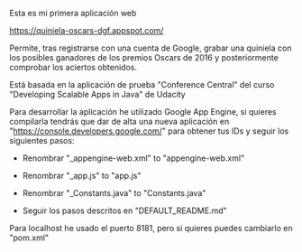 Esta es mi primera aplicación web

https://quiniela-oscars-dgf.appspot.com/

Permite, tras registrarse con una cuenta de Google, grabar una quiniela con los posibles ganadores de los 
premios Oscars de 2016 y posteriormente comprobar los aciertos obtenidos.

Está basada en la aplicación de prueba "Conference Central" del curso "Developing Scalable Apps in Java" de Udacity

Para desarrollar la aplicación he utilizado Google App Engine, si quieres compilarla tendrás que dar de alta 
una nueva aplicación en "https://console.developers.google.com/" para obtener tus IDs 
y seguir los siguientes pasos:

- Renombrar "_appengine-web.xml" to "appengine-web.xml"

- Renombrar "_app.js" to "app.js"

- Renombrar "_Constants.java" to "Constants.java"

- Seguir los pasos descritos en "DEFAULT_README.md"

Para localhost he usado el puerto 8181, pero si quieres puedes cambiarlo en "pom.xml"
